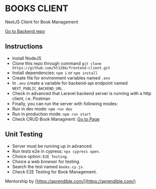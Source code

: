 # BOOKS CLIENT

NextJS Client for Book Management

[Go to Backend repo](https://github.com/ht1204/backend-api)

## Instructions
- Install NodeJS
- Clone this repo through command `git clone https://github.com/ht1204/frontend-client.git`
- Install dependencies: `npm i` or `npm install`
- Create file for environment variables named `.env`
- In `.env` create a variable for backend-api endpoint named `NEXT_PUBLIC_BACKEND_URL` .
- Check in advanced that Laravel backend server is running with a http client, i.e. Postman
- Finally, you can run the server with following modes:
- Run in dev mode: `npm run dev`
- Run in production mode: `npm run start`
- Check CRUD Book Managment: [Go to Page](http://localhost:3000/)

## Unit Testing
- Server must be running up in advanced.
- Run tests e2e in cypress:  `npx cypress open`.
- Choice option: `E2E Testing`.
- Choice a web browser for testing.
- Search the test named `books.cy.js`.
- Check E2E Testing for Book Management.

Mentorship by [https://aprendible.com/](https://aprendible.com/)

